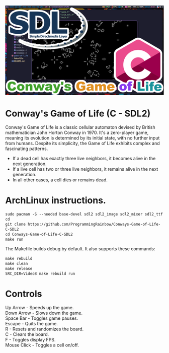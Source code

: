 ![Screenshot](screenshot.png)

# Conway's Game of Life (C - SDL2)
Conway's Game of Life is a classic cellular automaton devised by British mathematician John Horton Conway in 1970. It's a zero-player game, meaning its evolution is determined by its initial state, with no further input from humans. Despite its simplicity, the Game of Life exhibits complex and fascinating patterns.

* If a dead cell has exactly three live neighbors, it becomes alive in the next generation.
* If a live cell has two or three live neighbors, it remains alive in the next generation.
* In all other cases, a cell dies or remains dead.

# ArchLinux instructions.
```
sudo pacman -S --needed base-devel sdl2 sdl2_image sdl2_mixer sdl2_ttf
cd
git clone https://github.com/ProgrammingRainbow/Conways-Game-of-Life-C-SDL2
cd Conways-Game-of-Life-C-SDL2
make run
```
The Makefile builds debug by default. It also supports these commands:
```
make rebuild
make clean
make release
SRC_DIR=Video8 make rebuild run
```
# Controls
Up Arrow - Speeds up the game.\
Down Arrow - Slows down the game.\
Space Bar - Toggles game pauses.\
Escape - Quits the game.\
R - Resets and randomizes the board.\
C - Clears the board.\
F - Toggles display FPS.\
Mouse Click - Toggles a cell on/off.
